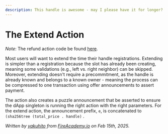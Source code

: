 ```yaml
---
description: This handle is awesome - may I please have it for longer?
---
```


# The Extend Action

_Note_: The refund action code be found [here](https://github.com/Yakuhito/slot-machine/blob/master/puzzles/actions/xchandles/extend.clsp).

Most users will want to extend the time their handle registrations. Extending is simpler than a registration because the slot has already been creating, meaning some validations (e.g., left vs. right neighbor) can be skipped. Moreover, extending doesn't require a precommitment, as the handle is already known and belongs to a known owner - meaning the process can be compressed to one transaction using offer announcements to assert payment.

The action also creates a puzzle announcement that be asserted to ensure the dApp singleton is running the right action with the right parameters. For the extend action, the announcement prefix, `e`, is concatenated to `(sha256tree (total_price . handle)` .

_Written by_ [_yakuhito_](https://x.com/yakuh1t0) _from_ [_FireAcademy.io_](https://fireacademy.io/) _on Feb 15th, 2025._

